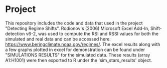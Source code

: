 # Project

This repository includes the code and data that used in the project "Detecting Regime Shifts". Rodionov's (2006) Microsoft Excel Add-In, Shift-detection v6-2, was used to compute the RSI and RSSI values for both the simulated and real data and can be accessed here: https://www.beringclimate.noaa.gov/regimes/. The excel results along with a few graphs plotted in excel for demonstration can be found under "SIMULATIONS RESULTS" for the simulated data. These results (array A1:H1001) were then exported to R under the 'sim_stars_results' object.  
